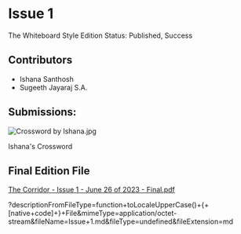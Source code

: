 # Issue 1

The Whiteboard Style Edition Status: Published, Success

## Contributors

* Ishana Santhosh
* Sugeeth Jayaraj S.A.

## Submissions:

![Crossword by Ishana.jpg](https://res.craft.do/user/full/34ae8ebc-d508-7305-20e2-17e06364862c/doc/3491F8B8-527B-4029-A8C5-FBF1AF7CCE2D/df2742e4-a20d-890b-b0b8-7dac47cd91ef)

Ishana's Crossword

## Final Edition File

[The Corridor - Issue 1 - June 26 of 2023 - Final.pdf](https://res.craft.do/user/full/34ae8ebc-d508-7305-20e2-17e06364862c/doc/3491F8B8-527B-4029-A8C5-FBF1AF7CCE2D/dc58501b-8c2d-b8cd-82ed-0264718616d1)

?descriptionFromFileType=function+toLocaleUpperCase()+{+\[native+code]+}+File\&mimeType=application/octet-stream\&fileName=Issue+1.md\&fileType=undefined\&fileExtension=md
